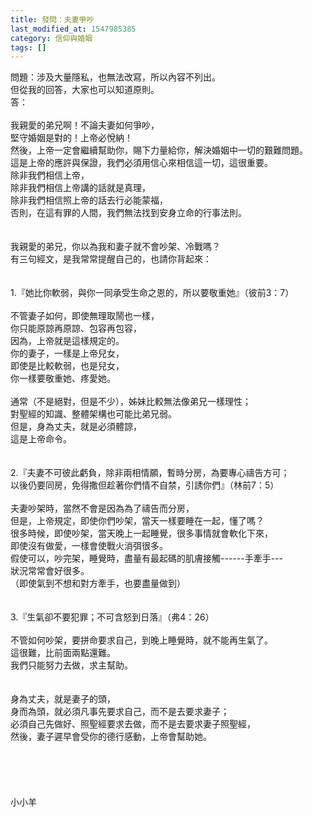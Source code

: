 ```yaml
---
title: 發問：夫妻爭吵
last_modified_at: 1547985385
category: 信仰與婚姻
tags: []
---
```


問題：涉及大量隱私，也無法改寫，所以內容不列出。<br>但從我的回答，大家也可以知道原則。<br><!--more-->答：<br><br>我親愛的弟兄啊！不論夫妻如何爭吵，<br>堅守婚姻是對的！上帝必悅納！<br>然後，上帝一定會繼續幫助你，賜下力量給你，解決婚姻中一切的艱難問題。<br>這是上帝的應許與保證，我們必須用信心來相信這一切，這很重要。<br>除非我們相信上帝，<br>除非我們相信上帝講的話就是真理，<br>除非我們相信照上帝的話去行必能蒙福，<br>否則，在這有罪的人間，我們無法找到安身立命的行事法則。<br> <br><br>我親愛的弟兄，你以為我和妻子就不會吵架、冷戰嗎？<br>有三句經文，是我常常提醒自己的，也請你背起來：<br> <br> <br>1.『她比你軟弱，與你一同承受生命之恩的，所以要敬重她』（彼前3：7）<br><br>不管妻子如何，即使無理取鬧也一樣，<br>你只能原諒再原諒、包容再包容，<br>因為，上帝就是這樣規定的。<br>你的妻子，一樣是上帝兒女，<br>即使是比較軟弱，也是兒女，<br>你一樣要敬重她、疼愛她。<br><br>通常（不是絕對，但是不少），姊妹比較無法像弟兄一樣理性；<br>對聖經的知識、整體架構也可能比弟兄弱。<br>但是，身為丈夫，就是必須體諒，<br>這是上帝命令。<br> <br> <br>2.『夫妻不可彼此虧負，除非兩相情願，暫時分房，為要專心禱告方可；<br>以後仍要同房，免得撒但趁著你們情不自禁，引誘你們』（林前7：5）<br><br>夫妻吵架時，當然不會是因為為了禱告而分房，<br>但是，上帝規定，即使你們吵架，當天一樣要睡在一起，懂了嗎？<br>很多時候，即使吵架，當天晚上一起睡覺，很多事情就會軟化下來，<br>即使沒有做愛，一樣會使戰火消弭很多。<br>假使可以，吵完架，睡覺時，盡量有最起碼的肌膚接觸------手牽手---<br>狀況常常會好很多。<br>（即使氣到不想和對方牽手，也要盡量做到）<br> <br> <br>3.『生氣卻不要犯罪；不可含怒到日落』（弗4：26）<br><br>不管如何吵架，要拼命要求自己，到晚上睡覺時，就不能再生氣了。<br>這很難，比前面兩點還難。<br>我們只能努力去做，求主幫助。<br> <br> <br>身為丈夫，就是妻子的頭，<br>身而為頭，就必須凡事先要求自己，而不是去要求妻子；<br>必須自己先做好、照聖經要求去做，而不是去要求妻子照聖經，<br>然後，妻子遲早會受你的德行感動，上帝會幫助她。<br> <br><br><br><br><br>小小羊<br><br><br><br><br>
